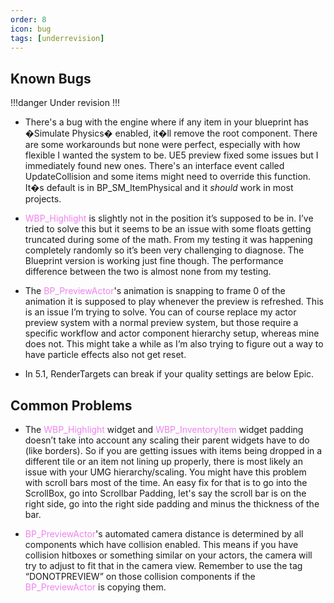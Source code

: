 ```yaml
---
order: 8
icon: bug
tags: [underrevision]
---
```


## Known Bugs

!!!danger
Under revision
!!!

- There's a bug with the engine where if any item in your blueprint has �Simulate Physics� enabled, it�ll remove the root component. There are some workarounds but none were perfect, especially with how flexible I wanted the system to be. UE5 preview fixed some issues but I immediately found new ones.
There's an interface event called UpdateCollision and some items might need to override this function. It�s default is in BP_SM_ItemPhysical and it *should* work in most projects.

- <span style="color:violet">WBP_Highlight</span> is slightly not in the position it’s supposed to be in. I’ve tried to solve this but it seems to be an issue with some floats getting truncated during some of the math. From my testing it was happening completely randomly so it’s been very challenging to diagnose. The Blueprint version is working just fine though. The performance difference between the two is almost none from my testing.

- The <span style="color:violet">BP_PreviewActor</span>'s animation is snapping to frame 0 of the animation it is supposed to play whenever the preview is refreshed. This is an issue I’m trying to solve. You can of course replace my actor preview system with a normal preview system, but those require a specific workflow and actor component hierarchy setup, whereas mine does not.
This might take a while as I’m also trying to figure out a way to have particle effects also not get reset.

- In 5.1, RenderTargets can break if your quality settings are below Epic.

## Common Problems

- The <span style="color:violet">WBP_Highlight</span> widget and <span style="color:violet">WBP_InventoryItem</span> widget padding doesn’t take into account any scaling their parent widgets have to do (like borders). So if you are getting issues with items being dropped in a different tile or an item not lining up properly, there is most likely an issue with your UMG hierarchy/scaling.
You might have this problem with scroll bars most of the time. An easy fix for that is to go into the ScrollBox, go into Scrollbar Padding, let's say the scroll bar is on the right side, go into the right side padding and minus the thickness of the bar.

- <span style="color:violet">BP_PreviewActor</span>'s automated camera distance is determined by all components which have collision enabled. This means if you have collision hitboxes or something similar on your actors, the camera will try to adjust to fit that in the camera view.
Remember to use the tag “DONOTPREVIEW” on those collision components if the <span style="color:violet">BP_PreviewActor</span> is copying them.